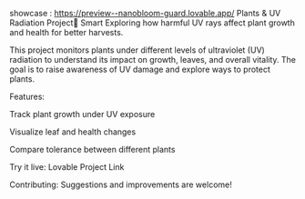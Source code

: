 showcase : https://preview--nanobloom-guard.lovable.app/
Plants & UV Radiation Project
ٍSmart Exploring how harmful UV rays affect plant growth and health for better harvests.

This project monitors plants under different levels of ultraviolet (UV) radiation to understand its impact on growth, leaves, and overall vitality. The goal is to raise awareness of UV damage and explore ways to protect plants.

Features:

Track plant growth under UV exposure

Visualize leaf and health changes

Compare tolerance between different plants

Try it live: Lovable Project Link

Contributing: Suggestions and improvements are welcome!
